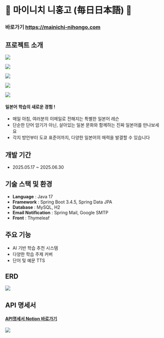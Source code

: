 # 🌸 마이니치 니홍고 (毎日日本語) 🌸

### 바로가기 https://mainichi-nihongo.com

## 프로젝트 소개

![](https://velog.velcdn.com/images/jelog_131/post/0842550b-a995-46ed-840f-fb7e2470b6ac/image.png)

![](https://velog.velcdn.com/images/jelog_131/post/f7b63562-3587-457c-897f-41ec841c4ac5/image.png)

![](https://velog.velcdn.com/images/jelog_131/post/8ee79281-40e5-4a82-9352-b6058dd4c273/image.png)

![](https://velog.velcdn.com/images/jelog_131/post/1b015650-752f-4969-996e-21f3cc252f4e/image.png)

![](https://velog.velcdn.com/images/jelog_131/post/27f24f56-a8c6-4493-8d13-1e7936e6bd8b/image.png)


#### 일본어 학습의 새로운 경험 ! 
- 매일 아침, 여러분의 이메일로 전해지는 특별한 일본어 레슨
- 단순한 단어 암기가 아닌, 살아있는 일본 문화와 함께하는 진짜 일본어를 만나보세요
- 각지 방언부터 도쿄 표준어까지, 다양한 일본어의 매력을 발결할 수 있습니다

## 개발 기간
- 2025.05.17 ~ 2025.06.30

## 기술 스택 및 환경

- **Language** : Java 17
- **Framework** : Spring Boot 3.4.5, Spring Data JPA
- **Database** : MySQL, H2
- **Email Notification** : Spring Mail, Google SMTP
- **Front** : Thymeleaf

## 주요 기능

- AI 기반 학습 추천 시스템
- 다양한 학습 주제 커버
- 단어 및 예문 TTS

## ERD

![](https://velog.velcdn.com/images/jelog_131/post/a18dd29f-861c-4144-9041-1a7090c3c7cd/image.png)


## API 명세서

#### [API명세서 Notion 바로가기](https://www.notion.so/jhlab0131/1fe09b13cc28801fb7b8f213f850326c?v=1fe09b13cc2880fdaac1000cdc0b6558&pvs=4)
![](https://velog.velcdn.com/images/jelog_131/post/048ed10f-979d-4a83-befe-2135a5c1c9a3/image.png)
